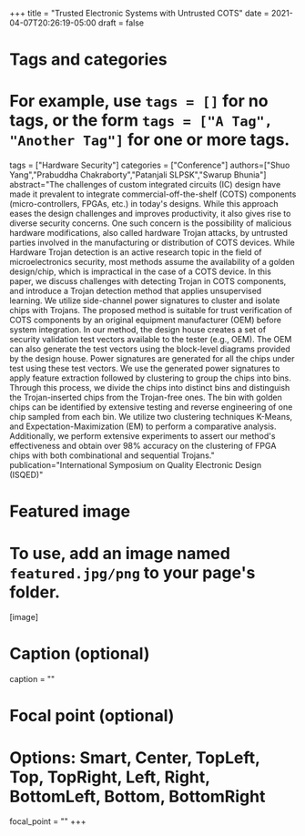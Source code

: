 +++
title = "Trusted Electronic Systems with Untrusted COTS"
date = 2021-04-07T20:26:19-05:00
draft = false

# Tags and categories
# For example, use `tags = []` for no tags, or the form `tags = ["A Tag", "Another Tag"]` for one or more tags.
tags = ["Hardware Security"]
categories = ["Conference"]
authors=["Shuo Yang","Prabuddha Chakraborty","Patanjali SLPSK","Swarup Bhunia"]
abstract="The challenges of custom integrated circuits (IC) design have made it prevalent to integrate commercial-off-the-shelf (COTS) components (micro-controllers, FPGAs, etc.) in today's designs. While this approach eases the design challenges and improves productivity, it also gives rise to diverse security concerns. One such concern is the possibility of malicious hardware modifications, also called hardware Trojan attacks, by untrusted parties involved in the manufacturing or distribution of COTS devices. While Hardware Trojan detection is an active research topic in the field of microelectronics security, most methods assume the availability of a golden design/chip, which is impractical in the case of a COTS device. In this paper, we discuss challenges with detecting Trojan in COTS components, and introduce a Trojan detection method that applies unsupervised learning. We utilize side-channel power signatures to cluster and isolate chips with Trojans. The proposed method is suitable for trust verification of COTS components by an original equipment manufacturer (OEM) before system integration. In our method, the design house creates a set of security validation test vectors available to the tester (e.g., OEM). The OEM can also generate the test vectors using the block-level diagrams provided by the design house. Power signatures are generated for all the chips under test using these test vectors. We use the generated power signatures to apply feature extraction followed by clustering to group the chips into bins. Through this process, we divide the chips into distinct bins and distinguish the Trojan-inserted chips from the Trojan-free ones. The bin with golden chips can be identified by extensive testing and reverse engineering of one chip sampled from each bin. We utilize two clustering techniques K-Means, and Expectation-Maximization (EM) to perform a comparative analysis. Additionally, we perform extensive experiments to assert our method's effectiveness and obtain over 98% accuracy on the clustering of FPGA chips with both combinational and sequential Trojans."
publication="International Symposium on Quality Electronic Design (ISQED)"
# Featured image
# To use, add an image named `featured.jpg/png` to your page's folder. 
[image]
  # Caption (optional)
  caption = ""

  # Focal point (optional)
  # Options: Smart, Center, TopLeft, Top, TopRight, Left, Right, BottomLeft, Bottom, BottomRight
  focal_point = ""
+++
